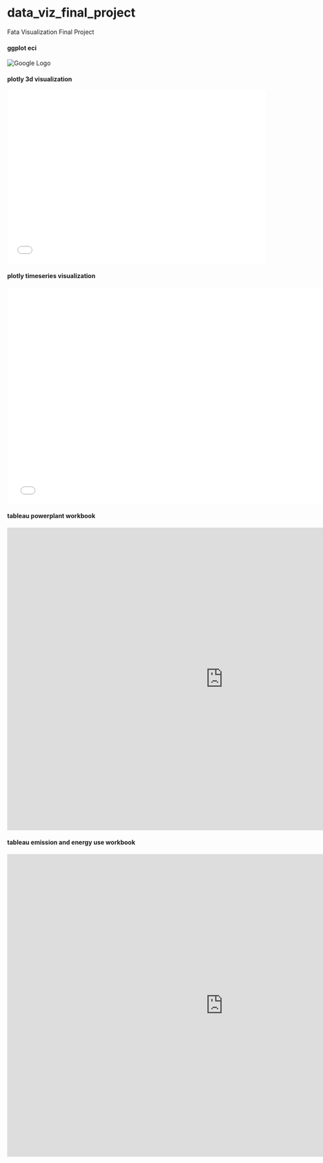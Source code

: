 # data_viz_final_project
Fata Visualization Final Project

#### ggplot eci
<img src="http://drive.google.com/uc?export=view&id=1A-XKlkMlTdzBs4l95LCGFYrE6XItVWyb" alt="Google Logo">

#### plotly 3d visualization
<iframe width="600" height="400" frameborder="0" scrolling="no" src="//plot.ly/~xiaoyayue/3.embed"></iframe>

#### plotly timeseries visualization
<iframe width="750" height="500" frameborder="0" scrolling="no" src="//plot.ly/~xiaoyayue/5.embed"></iframe>

#### tableau powerplant workbook 

<iframe seamless frameborder="0"
src="https://public.tableau.com/views/World_Power_Plants_Overview_updated/Dashboard?:embed=yes&:display_count=yes&:showVizHome=no" width = '1000' height = '700' scrolling='yes' ></iframe>

#### tableau emission and energy use workbook

<iframe seamless frameborder="0"
src="https://public.tableau.com/views/energy_emission_eci_updated/Dashboard1?:embed=yes&:display_count=yes&:showVizHome=no" width = '1000' height = '700' scrolling='yes' ></iframe>
